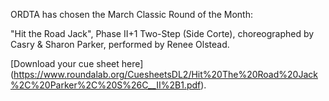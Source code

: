 ORDTA has chosen the March Classic Round of the Month:

"Hit the Road Jack", Phase II+1 Two-Step (Side Corte), choreographed by Casry & Sharon Parker, performed by Renee Olstead.

[Download your cue sheet here]
(https://www.roundalab.org/CuesheetsDL2/Hit%20The%20Road%20Jack%2C%20Parker%2C%20S%26C__II%2B1.pdf).



